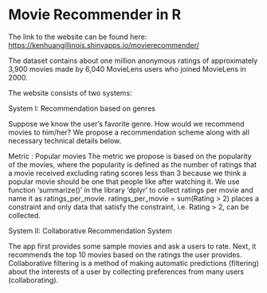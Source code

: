# Movie Recommender in R
The link to the website can be found here:
https://kenhuangillinois.shinyapps.io/movierecommender/

The dataset contains about one million anonymous ratings of approximately 3,900 movies made by 6,040 MovieLens users who joined MovieLens in 2000.

The website consists of two systems:

System I: Recommendation based on genres

Suppose we know the user’s favorite genre. How would we recommend movies to him/her? We propose a recommendation scheme along with all necessary technical details below.

Metric : Popular movies
The metric we propose is based on the popularity of the movies, where the popularity is defined as the number of ratings that a movie received excluding rating scores less than 3 because we think a popular movie should be one that people like after watching it. We use function ‘summarize()’ in the library ‘dplyr’ to collect ratings per movie and name it as ratings_per_movie. ratings_per_movie = sum(Rating > 2) places a constraint and only data that satisfy the constraint, i.e. Rating > 2, can be collected. 

System II: Collaborative Recommendation System

The app first provides some sample movies and ask a users to rate. Next, it recommends the top 10 movies based on the ratings the user provides. Collaborative filtering is a method of making automatic predictions (filtering) about the interests of a user by collecting preferences from many users (collaborating).
